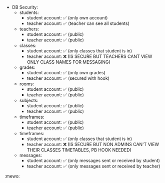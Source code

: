 - DB Security:
  - students:
    - student account: ✅ (only own account)
    - teacher account: ✅ (teacher can see all students)
  - teachers:
    - student account: ✅ (public)
    - teacher account: ✅ (public)
  - classes:
    - student account: ✅ (only classes that student is in)
    - teacher account: ❌ (IS SECURE BUT TEACHERS CANT VIEW ONLY CLASS NAMES FOR MESSAGING)
  - grades:
    - student account: ✅ (only own grades)
    - teacher account: ✅ (secured with hook)
  - rooms:
    - student account: ✅ (public)
    - teacher account: ✅ (public)
  - subjects:
    - student account: ✅ (public)
    - teacher account: ✅ (public)
  - timeframes:
    - student account: ✅ (public)
    - teacher account: ✅ (public)
  - timeframes:
    - student account: ✅ (only classes that student is in)
    - teacher account: ❌ (IS SECURE BUT NON ADMINS CAN'T VIEW THEIR CLASSES TIMETABLES, PB HOOK NEEDED)
  - messages:
    - student account: ✅ (only messages sent or received by student)
    - teacher account: ✅ (only messages sent or received by teacher)

:mewo:
